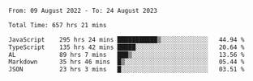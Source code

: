 
<!--START_SECTION:waka-->

```txt
From: 09 August 2022 - To: 24 August 2023

Total Time: 657 hrs 21 mins

JavaScript    295 hrs 24 mins ███████████▒░░░░░░░░░░░░░   44.94 %
TypeScript    135 hrs 42 mins █████░░░░░░░░░░░░░░░░░░░░   20.64 %
AL            89 hrs 7 mins   ███▒░░░░░░░░░░░░░░░░░░░░░   13.56 %
Markdown      35 hrs 46 mins  █▒░░░░░░░░░░░░░░░░░░░░░░░   05.44 %
JSON          23 hrs 3 mins   █░░░░░░░░░░░░░░░░░░░░░░░░   03.51 %
```

<!--END_SECTION:waka-->











